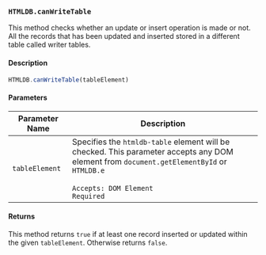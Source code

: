### `HTMLDB.canWriteTable`

This method checks whether an update or insert operation is made or not. All the records that has been updated and inserted stored in a different table called writer tables.

#### Description

```javascript
HTMLDB.canWriteTable(tableElement)
```

#### Parameters

| Parameter Name             | Description                               |
| -------------------------- | ----------------------------------------- |
| `tableElement` | Specifies the `htmldb-table` element will be checked. This parameter accepts any DOM element from `document.getElementById` or `HTMLDB.e`<br><br>`Accepts: DOM Element`<br>`Required` |

#### Returns

This method returns `true` if at least one record inserted or updated within the given `tableElement`. Otherwise returns `false`.